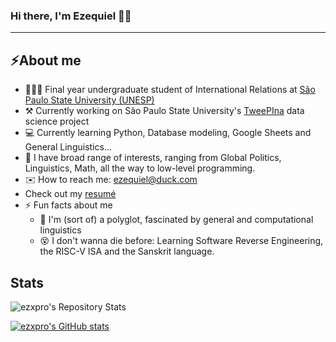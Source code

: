 ### Hi there, I'm Ezequiel 👋🏾
-----

## ⚡️About me
- 🧑🏽‍🎓 Final year undergraduate student of International Relations at [São Paulo State University (UNESP)](https://www.international.unesp.br/)
- ⚒️ Currently working on São Paulo State University's [TweePIna](https://labriunesp.org/docs/projetos/dados/tweepina/info) data science project
- 💻 Currently learning Python, Database modeling, Google Sheets and General Linguistics...
- 🧠 I have broad range of interests, ranging from Global Politics, Linguistics, Math, all the way to low-level programming. 
- ✉️ How to reach me: ezequiel@duck.com
- Check out my [resumé]()
- ⚡ Fun facts about me
  - 👅 I'm (sort of) a polyglot, fascinated by general and computational linguistics
  - 😵 I don't wanna die before: Learning Software Reverse Engineering, the RISC-V ISA and the Sanskrit language.

## Stats

![ezxpro's Repository Stats](https://github-readme-stats.vercel.app/api/top-langs/?username=ezxpro&theme=gruvbox)

[![ezxpro's GitHub stats](https://github-readme-stats.vercel.app/api?username=ezxpro&theme=gruvbox)](https://github-readme-stats.vercel.app/api?username=ezxpro&theme=gruvbox)



<!--
**ezxpro/ezxpro** is a ✨ _special_ ✨ repository because its `README.md` (this file) appears on your GitHub profile.

Here are some ideas to get you started:


-->
